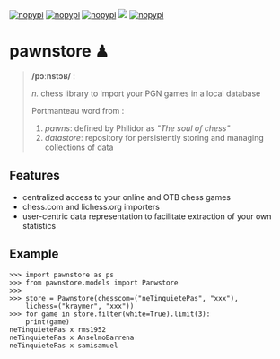 [![nopypi](http://github.com/kraymer/pawnstore/workflows/build/badge.svg)](https://github.com/Kraymer/pawnstore/actions/workflows/python-build.yml)
[![nopypi](https://codecov.io/gh/Kraymer/pawnstore/branch/main/graph/badge.svg?token=EPMJ5EZGIK)](https://codecov.io/gh/Kraymer/pawnstore)
[![nopypi](http://img.shields.io/pypi/v/pawnstore.svg)](https://pypi.python.org/pypi/pawnstore)
[![](https://pepy.tech/badge/pawnstore)](https://pepy.tech/project/pawnstore)
[![nopypi](https://img.shields.io/badge/releases-atom-orange.svg)](https://github.com/Kraymer/pawnstore/releases.atom)


# pawnstore ♟

> **/pɔːnstɔʁ/** :
>
>    *n.* chess library to import your PGN games in a local database
>  
>    Portmanteau word from :
>    1. *pawns*: defined by Philidor as *\"The soul of chess\"*
>    2. *datastore*: repository for persistently storing and managing collections of data

## Features

-   centralized access to your online and OTB chess games
-   chess.com and lichess.org importers
-   user-centric data representation to facilitate extraction of your
    own statistics

## Example

    >>> import pawnstore as ps
    >>> from pawnstore.models import Panwstore
    >>>
    >>> store = Pawnstore(chesscom=("neTinquietePas", "xxx"),
        lichess=("kraymer", "xxx"))
    >>> for game in store.filter(white=True).limit(3):
        print(game)
    neTinquietePas x rms1952
    neTinquietePas x AnselmoBarrena
    neTinquietePas x samisamuel

